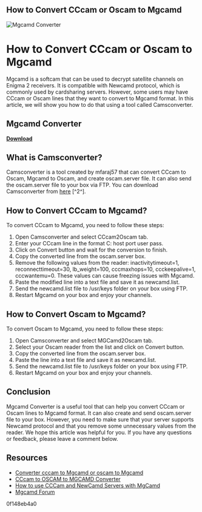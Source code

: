 ## How to Convert CCcam or Oscam to Mgcamd

 
![Mgcamd Converter](https://www.techkings.org/data/avatars/m/57/57628.jpg?1667653682)

 
# How to Convert CCcam or Oscam to Mgcamd
 
Mgcamd is a softcam that can be used to decrypt satellite channels on Enigma 2 receivers. It is compatible with Newcamd protocol, which is commonly used by cardsharing servers. However, some users may have CCcam or Oscam lines that they want to convert to Mgcamd format. In this article, we will show you how to do that using a tool called Camsconverter.
 
## Mgcamd Converter


[**Download**](https://www.google.com/url?q=https%3A%2F%2Fshoxet.com%2F2tKraN&sa=D&sntz=1&usg=AOvVaw2AQ-7hvB7top-5pZj-Gyts)

 
## What is Camsconverter?
 
Camsconverter is a tool created by mfaraj57 that can convert CCcam to Oscam, Mgcamd to Oscam, and create oscam.server file. It can also send the oscam.server file to your box via FTP. You can download Camsconverter from [here](https://www.linuxsat-support.com/filebase/file/37-camsconverter-cccam2oscam-mgcamd2oscam/) [^2^].
 
## How to Convert CCcam to Mgcamd?
 
To convert CCcam to Mgcamd, you need to follow these steps:
 
1. Open Camsconverter and select CCcam2Oscam tab.
2. Enter your CCcam line in the format C: host port user pass.
3. Click on Convert button and wait for the conversion to finish.
4. Copy the converted line from the oscam.server box.
5. Remove the following values from the reader: inactivitytimeout=1, reconnecttimeout=30, lb\_weight=100, cccmaxhops=10, ccckeepalive=1, cccwantemu=0. These values can cause freezing issues with Mgcamd.
6. Paste the modified line into a text file and save it as newcamd.list.
7. Send the newcamd.list file to /usr/keys folder on your box using FTP.
8. Restart Mgcamd on your box and enjoy your channels.

## How to Convert Oscam to Mgcamd?
 
To convert Oscam to Mgcamd, you need to follow these steps:

1. Open Camsconverter and select MGCamd2Oscam tab.
2. Select your Oscam reader from the list and click on Convert button.
3. Copy the converted line from the oscam.server box.
4. Paste the line into a text file and save it as newcamd.list.
5. Send the newcamd.list file to /usr/keys folder on your box using FTP.
6. Restart Mgcamd on your box and enjoy your channels.

## Conclusion
 
Mgcamd Converter is a useful tool that can help you convert CCcam or Oscam lines to Mgcamd format. It can also create and send oscam.server file to your box. However, you need to make sure that your server supports Newcamd protocol and that you remove some unnecessary values from the reader. We hope this article was helpful for you. If you have any questions or feedback, please leave a comment below.
  
## Resources

- [Converter cccam to Mgcamd or oscam to Mgcamd](https://www.linuxsat-support.com/thread/148875-converter-cccam-to-mgcamd-or-oscam-to-mgcamd/)
- [CCcam to OSCAM to MGCAMD Converter](https://www.satsupreme.com/download.php/435325-CCcam-to-OSCAM-to-MGCAMD-Converter)
- [How to use CCCam and NewCamd Servers with MgCamd](https://www.linuxsat-support.com/thread/148876-how-to-use-cccam-and-newcamd-servers-with-mgcamd/)
- [Mgcamd Forum](https://www.linuxsat-support.com/board/108-mgcamd/)

 0f148eb4a0
